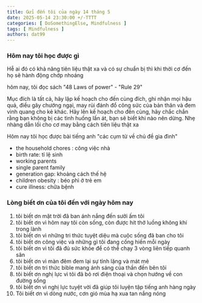 ```yaml
---
title: Gửi đến tôi của ngày 14 tháng 5
date: 2025-05-14 23:30:00 +/-TTTT
categories: [ DoSomethingElse, Mindfulness ]
tags: [ Mindfulness ]   
authors: dat99
---
```


### Hôm nay tôi học được gì

<quote>
    Hễ ai đó có khả năng tiên liệu thật xa và có sự chuẩn bị thì khi thời cơ đến họ sẽ hành động chớp nhoáng
</quote>

hôm nay, tôi đọc sách "48 Laws of power" - "Rule 29" 

Mục đích là tất cả, hãy lập kế hoạch cho đến cùng đích, ghi nhận mọi hậu quả, điều gây chướng ngại, may rủi đánh đổ công sức của bản thân và đem vinh quang cho kẻ khác. Hãy lên kế hoạch cho đến cùng, hãy chắc chắn rằng bạn không bị các tình huống lấn át, bạn sẽ biết khi nào nên dừng. Nhẹ nhàng dẫn lối cho cơ may bằng cách tiên liệu thật xa


Hôm nay tôi học được bài tiếng anh "các cụm từ về chủ đề gia đình"

- the household chores : công việc nhà
- birth rate: tỉ lệ sinh
- working parents
- single parent family
- generation gap: khoảng cách thế hệ
- children obesity : béo phì ở trẻ em
- cure illness: chữa bệnh

### Lòng biết ơn của tôi đến với ngày hôm nay

1. tôi biết ơn mặt trời đã ban ánh nắng đến sưởi ấm tôi
2. tôi biết ơn vì hôm nay tôi còn sống, còn được hít thở luồng không khí trong lành
3. tôi biết ơn vì những tri thức tuyệt diệu mà cuộc sống đã ban cho tôi
4. tôi biết ơn công việc và những gì tôi đang cống hiến mỗi ngày
5. tôi biết ơn vì tôi đã đủ sức khỏe để có thể chạy 3 vòng liên tiếp quanh sân
6. tôi biết ơn vì màn đêm đem lại sự tỉnh lặng và mát mẻ
7. tôi biết ơn tri thức bible mang ánh sáng của thần đến bên tôi
8. tôi biết ơn nghị lực vì tôi đã bỏ rơi điện thoại và chọn hướng về con đường sống
9. tôi biết ơn vì nghị lực tuyệt vời đã giúp tôi luyện tập tiếng anh hàng ngày
10. Tôi biết ơn vì dòng nước, cơn gió mùa hạ xua tan nắng nóng